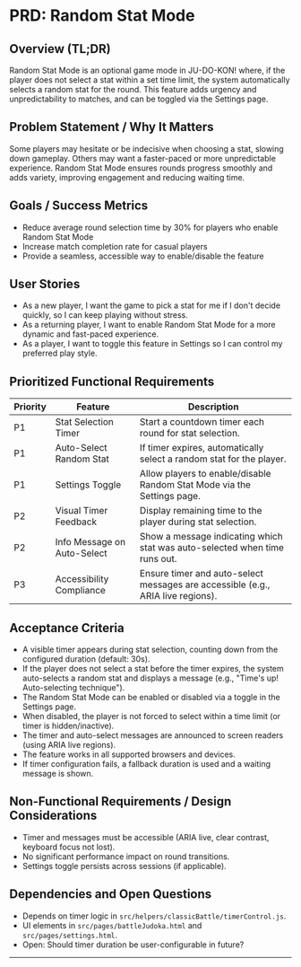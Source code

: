 # PRD: Random Stat Mode

## Overview (TL;DR)
Random Stat Mode is an optional game mode in JU-DO-KON! where, if the player does not select a stat within a set time limit, the system automatically selects a random stat for the round. This feature adds urgency and unpredictability to matches, and can be toggled via the Settings page.

## Problem Statement / Why It Matters
Some players may hesitate or be indecisive when choosing a stat, slowing down gameplay. Others may want a faster-paced or more unpredictable experience. Random Stat Mode ensures rounds progress smoothly and adds variety, improving engagement and reducing waiting time.

## Goals / Success Metrics
- Reduce average round selection time by 30% for players who enable Random Stat Mode
- Increase match completion rate for casual players
- Provide a seamless, accessible way to enable/disable the feature

## User Stories
- As a new player, I want the game to pick a stat for me if I don't decide quickly, so I can keep playing without stress.
- As a returning player, I want to enable Random Stat Mode for a more dynamic and fast-paced experience.
- As a player, I want to toggle this feature in Settings so I can control my preferred play style.

## Prioritized Functional Requirements
| Priority | Feature                        | Description                                                                                 |
|----------|-------------------------------|---------------------------------------------------------------------------------------------|
| P1       | Stat Selection Timer           | Start a countdown timer each round for stat selection.                                      |
| P1       | Auto-Select Random Stat        | If timer expires, automatically select a random stat for the player.                        |
| P1       | Settings Toggle                | Allow players to enable/disable Random Stat Mode via the Settings page.                     |
| P2       | Visual Timer Feedback          | Display remaining time to the player during stat selection.                                 |
| P2       | Info Message on Auto-Select    | Show a message indicating which stat was auto-selected when time runs out.                  |
| P3       | Accessibility Compliance       | Ensure timer and auto-select messages are accessible (e.g., ARIA live regions).             |

## Acceptance Criteria
- A visible timer appears during stat selection, counting down from the configured duration (default: 30s).
- If the player does not select a stat before the timer expires, the system auto-selects a random stat and displays a message (e.g., "Time's up! Auto-selecting technique").
- The Random Stat Mode can be enabled or disabled via a toggle in the Settings page.
- When disabled, the player is not forced to select within a time limit (or timer is hidden/inactive).
- The timer and auto-select messages are announced to screen readers (using ARIA live regions).
- The feature works in all supported browsers and devices.
- If timer configuration fails, a fallback duration is used and a waiting message is shown.

## Non-Functional Requirements / Design Considerations
- Timer and messages must be accessible (ARIA live, clear contrast, keyboard focus not lost).
- No significant performance impact on round transitions.
- Settings toggle persists across sessions (if applicable).

## Dependencies and Open Questions
- Depends on timer logic in `src/helpers/classicBattle/timerControl.js`.
- UI elements in `src/pages/battleJudoka.html` and `src/pages/settings.html`.
- Open: Should timer duration be user-configurable in future?

---

